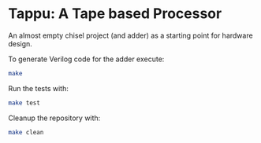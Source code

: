 # Tappu: A Tape based Processor 

An almost empty chisel project (and adder) as a starting point for hardware design.

To generate Verilog code for the adder execute:
```bash
make
```

Run the tests with:
```bash
make test
```

Cleanup the repository with:
```bash
make clean
```
